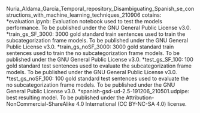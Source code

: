Nuria_Aldama_García_Temporal_repository_Disambiguating_Spanish_se_constructions_with_machine_learning_techniques_210906 cotains:
	*evaluation.ipynb: Evaluation notebook used to test the models performance. To be published under the GNU General Public License v3.0.
	*train_gs_SF_3000: 3000 gold standard train sentences used to train the subcategorization frame models. To be published under the GNU General Public License v3.0.
	*train_gs_noSF_3000: 3000 gold standard train sentences used to train the no subcategorization frame models. To be published under the GNU General Public License v3.0.
	*test_gs_SF_100: 100 gold standard test sentences used to evaluate the subcategorization frame models. To be published under the GNU General Public License v3.0.
	*test_gs_noSF_100: 100 gold standard test sentences used to evaluate the no subcategorization frame models. To be published under the GNU General Public License v3.0.
	*spanish-gsd-ud-2.5-191206_210501.udpipe: best resulting model. To be published under the Attribution-NonCommercial-ShareAlike 4.0 International (CC BY-NC-SA 4.0) license.